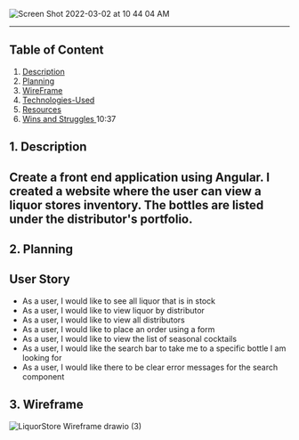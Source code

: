 ![Screen Shot 2022-03-02 at 10 44 04 AM](https://user-images.githubusercontent.com/94800802/156396062-0e9d44c9-de0d-4864-b25e-3feaa2290785.png)

____________________________

## Table of Content
1. [ Description ](#desc)
2. [ Planning ](#plan)
3. [ WireFrame ](#Wireframe)
4. [ Technologies-Used ](#Technologies-Used)
5. [ Resources ](#Resources)
6. [ Wins and Struggles ](#WinsandStruggles)
10:37
<a name="desc"></a>
## 1. Description

## Create a front end application using Angular.  I created a website where the user can view a liquor stores inventory.  The bottles are listed under the distributor's portfolio.

<a name="plan"></a>
## 2. Planning

## User Story
- As a user, I would like to see all liquor that is in stock 
- As a user, I would like to view liquor by distributor
- As a user, I would like to view all distributors
- As a user, I would like to place an order using a form
- As a user, I would like to view the list of seasonal cocktails
- As a user, I would like the search bar to take me to a specific bottle I am looking for
- As a user, I would like there to be clear error messages for the search component

<a name="Wireframe"></a>
## 3. Wireframe

![LiquorStore Wireframe drawio (3)](https://user-images.githubusercontent.com/94800802/156393932-ff4f8972-e6b9-4591-a4b0-423b038ddda2.png)
